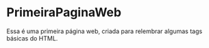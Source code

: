 # PrimeiraPaginaWeb
 Essa é uma primeira página web, criada para relembrar algumas tags básicas do HTML.
